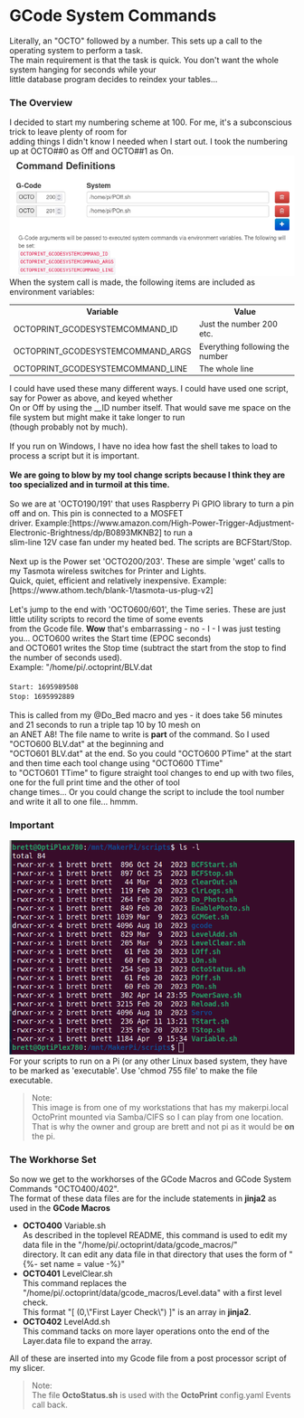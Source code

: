 # GCode System Commands #

Literally, an "OCTO" followed by a number. This sets up a call to the operating system to perform a task.<br>
The main requirement is that the task is quick. You don't want the whole system hanging for seconds while your<br>
little database program decides to reindex your tables...<br>
### The Overview ###
I decided to start my numbering scheme at 100. For me, it's a subconscious trick to leave plenty of room for<br>
adding things I didn't know I needed when I start out. I took the numbering up at OCTO##0 as Off and OCTO##1 as On.<br>
![](../images/SystemCmd.png)<br>
When the system call is made, the following items are included as environment variables:<br>
<table><tr><th>Variable</th><th>Value</th></tr>
<tr><td>OCTOPRINT_GCODESYSTEMCOMMAND_ID</td><td>Just the number 200 etc.</td></tr>
<tr><td>OCTOPRINT_GCODESYSTEMCOMMAND_ARGS</td><td>Everything following the number</td></tr>
<tr><td>OCTOPRINT_GCODESYSTEMCOMMAND_LINE</td><td>The whole line</td></tr>
</table>
I could have used these many different ways. I could have used one script, say for Power as above, and keyed whether<br>
On or Off by using the __ID number itself. That would save me space on the file system but might make it take longer to run<br>
(though probably not by much).<br><br>
If you run on Windows, I have no idea how fast the shell takes to load to process a script but it is important.<br><br>
<b>We are going to blow by my tool change scripts because I think they are too specialized and in turmoil at this time.</b><br><br>
So we are at 'OCTO190/191' that uses Raspberry Pi GPIO library to turn a pin off and on. This pin is connected to a MOSFET<br>
driver. Example:[https://www.amazon.com/High-Power-Trigger-Adjustment-Electronic-Brightness/dp/B0893MKNB2] to run a<br>
slim-line 12V case fan under my heated bed. The scripts are BCFStart/Stop.<br><br>
Next up is the Power set 'OCTO200/203'. These are simple 'wget' calls to my Tasmota wireless switches for Printer and Lights.<br>
Quick, quiet, efficient and relatively inexpensive. Example:[https://www.athom.tech/blank-1/tasmota-us-plug-v2]<br><br>
Let's jump to the end with 'OCTO600/601', the Time series. These are just little utility scripts to record the time of some events<br>
from the Gcode file. <b>Wow</b> that's embarrassing - no - I - I was just testing you... OCTO600 writes the Start time (EPOC seconds)<br>
and OCTO601 writes the Stop time (subtract the start from the stop to find the number of seconds used).<br>
Example: "/home/pi/.octoprint/BLV.dat<br>
<code>
Start: 1695989508
Stop: 1695992889
</code><br>
This is called from my @Do_Bed macro and yes - it does take 56 minutes and 21 seconds to run a triple tap 10 by 10 mesh on<br>
an ANET A8! The file name to write is <b>part</b> of the command. So I used "OCTO600 BLV.dat" at the beginning and<br>
"OCTO601 BLV.dat" at the end. So you could "OCTO600 PTime" at the start and then time each tool change using "OCTO600 TTime"<br>
to "OCTO601 TTime" to figure straight tool changes to end up with two files, one for the full print time and the other of tool<br>
change times... Or you could change the script to include the tool number and write it all to one file... hmmm.<br>

### Important ###
![](../images/RPiShellPermissons.png)<br>
For your scripts to run on a Pi (or any other Linux based system, they have to be marked as 'executable'.
Use 'chmod 755 file' to make the file executable.
> Note: <br>
This image is from one of my workstations that has my makerpi.local OctoPrint mounted via Samba/CIFS so I can play from one location.<br>
That is why the owner and group are brett and not pi as it would be <b>on</b> the pi.<br>
### The Workhorse Set ###
So now we get to the workhorses of the GCode Macros and GCode System Commands "OCTO400/402".<br>
The format of these data files are for the include statements in <b>jinja2</b> as used in the <b>GCode Macros</b>
<ul>
  <li>
    <b>OCTO400</b> Variable.sh<br>
    As described in the toplevel README, this command is used to edit my data file in the "/home/pi/.octoprint/data/gcode_macros/"<br>
    directory. It can edit any data file in that directory that uses the form of "{%- set name = value -%}"
  </li>
  <li>
    <b>OCTO401</b> LevelClear.sh<br>
    This command replaces the "/home/pi/.octoprint/data/gcode_macros/Level.data" with a first level check.<br>
    This format "[ (0,\"First Layer Check\") ]" is an array in <b>jinja2</b>.
  </li>
  <li>
    <b>OCTO402</b> LevelAdd.sh<br>
    This command tacks on more layer operations onto the end of the Layer.data file to expand the array.
  </li>
</ul>
All of these are inserted into my Gcode file from a post processor script of my slicer.<br>

> Note: <br>
The file <b>OctoStatus.sh</b> is used with the <b>OctoPrint</b> config.yaml Events call back.
